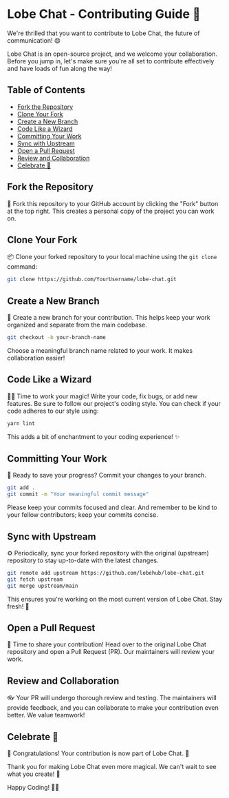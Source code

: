 # Lobe Chat - Contributing Guide 🌟

We're thrilled that you want to contribute to Lobe Chat, the future of communication! 😄

Lobe Chat is an open-source project, and we welcome your collaboration. Before you jump in, let's make sure you're all set to contribute effectively and have loads of fun along the way!

## Table of Contents

- [Fork the Repository](#fork-the-repository)
- [Clone Your Fork](#clone-your-fork)
- [Create a New Branch](#create-a-new-branch)
- [Code Like a Wizard](#code-like-a-wizard)
- [Committing Your Work](#committing-your-work)
- [Sync with Upstream](#sync-with-upstream)
- [Open a Pull Request](#open-a-pull-request)
- [Review and Collaboration](#review-and-collaboration)
- [Celebrate 🎉](#celebrate-)

## Fork the Repository

🍴 Fork this repository to your GitHub account by clicking the "Fork" button at the top right. This creates a personal copy of the project you can work on.

## Clone Your Fork

📦 Clone your forked repository to your local machine using the `git clone` command:

```bash
git clone https://github.com/YourUsername/lobe-chat.git
```

## Create a New Branch

🌿 Create a new branch for your contribution. This helps keep your work organized and separate from the main codebase.

```bash
git checkout -b your-branch-name
```

Choose a meaningful branch name related to your work. It makes collaboration easier!

## Code Like a Wizard

🧙‍♀️ Time to work your magic! Write your code, fix bugs, or add new features. Be sure to follow our project's coding style. You can check if your code adheres to our style using:

```bash
yarn lint
```

This adds a bit of enchantment to your coding experience! ✨

## Committing Your Work

📝 Ready to save your progress? Commit your changes to your branch.

```bash
git add .
git commit -m "Your meaningful commit message"
```

Please keep your commits focused and clear. And remember to be kind to your fellow contributors; keep your commits concise.

## Sync with Upstream

⚙️ Periodically, sync your forked repository with the original (upstream) repository to stay up-to-date with the latest changes.

```bash
git remote add upstream https://github.com/lobehub/lobe-chat.git
git fetch upstream
git merge upstream/main
```

This ensures you're working on the most current version of Lobe Chat. Stay fresh! 💨

## Open a Pull Request

🚀 Time to share your contribution! Head over to the original Lobe Chat repository and open a Pull Request (PR). Our maintainers will review your work.

## Review and Collaboration

👓 Your PR will undergo thorough review and testing. The maintainers will provide feedback, and you can collaborate to make your contribution even better. We value teamwork!

## Celebrate 🎉

🎈 Congratulations! Your contribution is now part of Lobe Chat. 🥳

Thank you for making Lobe Chat even more magical. We can't wait to see what you create! 🌠

Happy Coding! 🚀🦄
